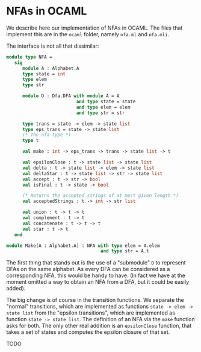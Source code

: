 # NFAs in OCAML

We describe here our implementation of NFAs in OCAML. The files that implement this are in the `ocaml` folder, namely `nfa.ml` and `nfa.mli`.

The interface is not all that dissimilar:

```ocaml
module type NFA =
   sig
      module A : Alphabet.A
      type state = int
      type elem
      type str

      module D : Dfa.DFA with module A = A
                          and type state = state
                          and type elem = elem
                          and type str = str

      type trans = state -> elem -> state list
      type eps_trans = state -> state list
      (* The nfa type *)
      type t

      val make : int -> eps_trans -> trans -> state list -> t

      val epsilonClose : t -> state list -> state list
      val delta : t -> state list -> elem -> state list
      val deltaStar : t -> state list -> str -> state list
      val accept : t -> str -> bool
      val isFinal : t -> state -> bool

      (* Returns the accepted strings of at most given length *)
      val acceptedStrings : t -> int -> str list

      val union : t -> t -> t
      val complement : t -> t
      val concatenate : t -> t -> t
      val star : t -> t
   end

module Make(A : Alphabet.A) : NFA with type elem = A.elem
                                   and type str = A.t
```

The first thing that stands out is the use of a "submodule" `D` to represent DFAs on the same alphabet. As every DFA can be considered as a corresponding NFA, this would be handy to have. (In fact we have at the moment omitted a way to obtain an NFA from a DFA, but it could be easily added).

The big change is of course in the transition functions. We separate the "normal" transitions, which are implemented as functions `state -> elem -> state list` from the "epsilon transitions", which are implemented as function `state -> state list`. The definition of an NFA via the `make` function asks for both. The only other real addition is an `epsilonClose` function, that takes a set of states and computes the epsilon closure of that set.

TODO
